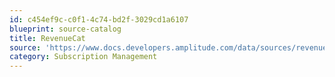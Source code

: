 ```yaml
---
id: c454ef9c-c0f1-4c74-bd2f-3029cd1a6107
blueprint: source-catalog
title: RevenueCat
source: 'https://www.docs.developers.amplitude.com/data/sources/revenuecat'
category: Subscription Management
---
```

